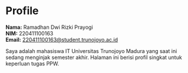 # Profile

**Nama:** Ramadhan Dwi Rizki Prayogi<br>
**NIM:** 220411100163<br>
**Email:** 220411100163@student.trunojoyo.ac.id<br>

Saya adalah mahasiswa IT Universitas Trunojoyo Madura yang saat ini sedang menginjak semester akhir. Halaman ini berisi profil singkat untuk keperluan tugas PPW.
